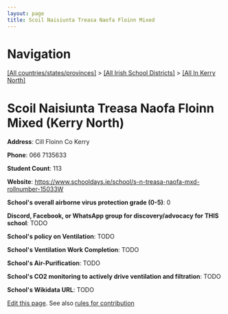 ```yaml
---
layout: page
title: Scoil Naisiunta Treasa Naofa Floinn Mixed
---
```

# Navigation

[[All countries/states/provinces]](../../..) > [[All Irish School Districts]](../..) > [[All In Kerry North]](..)

# Scoil Naisiunta Treasa Naofa Floinn Mixed (Kerry North)

**Address**: Cill Floinn Co Kerry

**Phone**: 066 7135633

**Student Count**: 113

**Website**: <https://www.schooldays.ie/school/s-n-treasa-naofa-mxd-rollnumber-15033W>

**School's overall airborne virus protection grade (0-5)**: 0

**Discord, Facebook, or WhatsApp group for discovery/advocacy for THIS school**: TODO

**School's policy on Ventilation**: TODO

**School's Ventilation Work Completion**: TODO

**School's Air-Purification**: TODO

**School's CO2 monitoring to actively drive ventilation and filtration**: TODO

**School's Wikidata URL**: TODO


[Edit this page](https://github.com/ventilate-schools/Ireland/edit/main/./Kerry_North/Scoil_Naisiunta_Treasa_Naofa_Floinn_Mixed.md). See also [rules for contribution](../../../contribution-rules/)